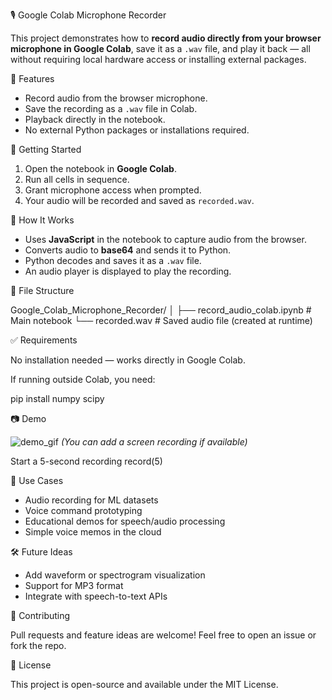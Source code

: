  🎙️ Google Colab Microphone Recorder

This project demonstrates how to **record audio directly from your browser microphone in Google Colab**, save it as a `.wav` file, and play it back — all without requiring local hardware access or installing external packages.

 📌 Features

* Record audio from the browser microphone.
* Save the recording as a `.wav` file in Colab.
* Playback directly in the notebook.
* No external Python packages or installations required.

 🚀 Getting Started

1. Open the notebook in **Google Colab**.
2. Run all cells in sequence.
3. Grant microphone access when prompted.
4. Your audio will be recorded and saved as `recorded.wav`.

🧠 How It Works

* Uses **JavaScript** in the notebook to capture audio from the browser.
* Converts audio to **base64** and sends it to Python.
* Python decodes and saves it as a `.wav` file.
* An audio player is displayed to play the recording.

 📁 File Structure

Google_Colab_Microphone_Recorder/
│
├── record_audio_colab.ipynb     # Main notebook
└── recorded.wav                 # Saved audio file (created at runtime)

✅ Requirements

No installation needed — works directly in Google Colab.

If running outside Colab, you need:


pip install numpy scipy

📷 Demo

![demo\_gif](demo.gif) *(You can add a screen recording if available)*


Start a 5-second recording
record(5)

📌 Use Cases

* Audio recording for ML datasets
* Voice command prototyping
* Educational demos for speech/audio processing
* Simple voice memos in the cloud

 🛠️ Future Ideas

* Add waveform or spectrogram visualization
* Support for MP3 format
* Integrate with speech-to-text APIs

🤝 Contributing

Pull requests and feature ideas are welcome! Feel free to open an issue or fork the repo.

 📄 License

This project is open-source and available under the MIT License.

